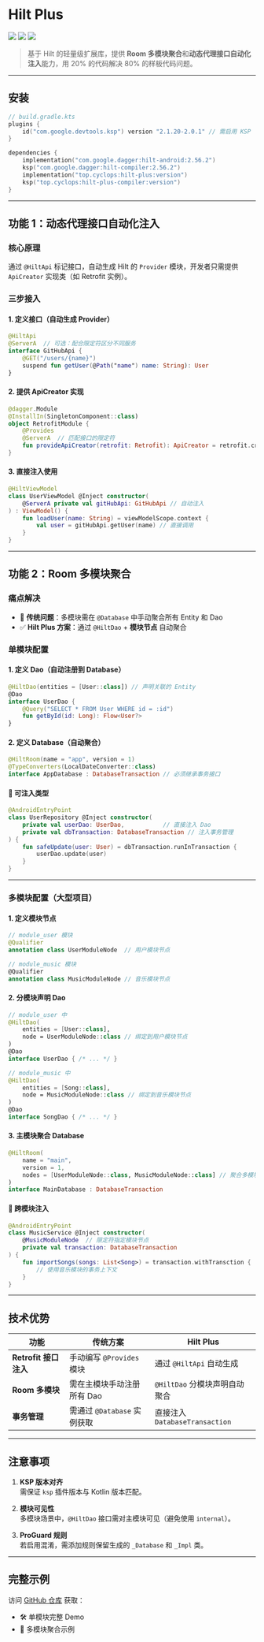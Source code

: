 # Hilt Plus
[![](https://img.shields.io/badge/ksp-2.1.21--2.0.1-important?logo=kotlin)](https://github.com/google/ksp)
[![](https://img.shields.io/badge/hilt-2.56.2-important?logo=android)](https://developer.android.com/training/dependency-injection/hilt-android?hl=zh-cn)
[![](https://img.shields.io/badge/hilt--plus-0.1.4-blueviolet?logo=android)](https://github.com/cyclops-top/hilt-plus)
> 基于 Hilt 的轻量级扩展库，提供 **Room 多模块聚合**和**动态代理接口自动化注入**能力，用 20% 的代码解决 80% 的样板代码问题。

---

## 安装
```kotlin
// build.gradle.kts
plugins {
    id("com.google.devtools.ksp") version "2.1.20-2.0.1" // 需启用 KSP
}

dependencies {
    implementation("com.google.dagger:hilt-android:2.56.2")
    ksp("com.google.dagger:hilt-compiler:2.56.2")
    implementation("top.cyclops:hilt-plus:version")
    ksp("top.cyclops:hilt-plus-compiler:version")
}
```

---

## 功能 1：动态代理接口自动化注入
### 核心原理
通过 `@HiltApi` 标记接口，自动生成 Hilt 的 `Provider` 模块，开发者只需提供 `ApiCreator` 实现类（如 Retrofit 实例）。

### 三步接入
#### 1. 定义接口（自动生成 Provider）
```kotlin
@HiltApi
@ServerA  // 可选：配合限定符区分不同服务
interface GitHubApi {
    @GET("/users/{name}")
    suspend fun getUser(@Path("name") name: String): User
}
```

#### 2. 提供 ApiCreator 实现
```kotlin
@dagger.Module
@InstallIn(SingletonComponent::class)
object RetrofitModule {
    @Provides
    @ServerA  // 匹配接口的限定符
    fun provideApiCreator(retrofit: Retrofit): ApiCreator = retrofit.create(clazz) 
}
```

#### 3. 直接注入使用
```kotlin
@HiltViewModel
class UserViewModel @Inject constructor(
    @ServerA private val gitHubApi: GitHubApi // 自动注入
) : ViewModel() {
    fun loadUser(name: String) = viewModelScope.context {
        val user = gitHubApi.getUser(name) // 直接调用
    }
}
```

---

## 功能 2：Room 多模块聚合
### 痛点解决
- 🚫 **传统问题**：多模块需在 `@Database` 中手动聚合所有 Entity 和 Dao
- ✅ **Hilt Plus 方案**：通过 `@HiltDao` + **模块节点** 自动聚合

### 单模块配置
#### 1. 定义 Dao（自动注册到 Database）
```kotlin
@HiltDao(entities = [User::class]) // 声明关联的 Entity
@Dao
interface UserDao {
    @Query("SELECT * FROM User WHERE id = :id")
    fun getById(id: Long): Flow<User?>
}
```

#### 2. 定义 Database（自动聚合）
```kotlin
@HiltRoom(name = "app", version = 1)
@TypeConverters(LocalDateConverter::class)
interface AppDatabase : DatabaseTransaction // 必须继承事务接口
```

#### 🔑 可注入类型
```kotlin
@AndroidEntryPoint
class UserRepository @Inject constructor(
    private val userDao: UserDao,           // 直接注入 Dao
    private val dbTransaction: DatabaseTransaction // 注入事务管理
) {
    fun safeUpdate(user: User) = dbTransaction.runInTransaction {
        userDao.update(user)
    }
}
```

---

### 多模块配置（大型项目）
#### 1. 定义模块节点
```kotlin
// module_user 模块
@Qualifier
annotation class UserModuleNode  // 用户模块节点

// module_music 模块
@Qualifier
annotation class MusicModuleNode // 音乐模块节点
```

#### 2. 分模块声明 Dao
```kotlin
// module_user 中
@HiltDao(
    entities = [User::class], 
    node = UserModuleNode::class // 绑定到用户模块节点
)
@Dao
interface UserDao { /* ... */ }

// module_music 中
@HiltDao(
    entities = [Song::class], 
    node = MusicModuleNode::class // 绑定到音乐模块节点
)
@Dao
interface SongDao { /* ... */ }
```

#### 3. 主模块聚合 Database
```kotlin
@HiltRoom(
    name = "main",
    version = 1,
    nodes = [UserModuleNode::class, MusicModuleNode::class] // 聚合多模块
)
interface MainDatabase : DatabaseTransaction
```

#### 🔑 跨模块注入
```kotlin
@AndroidEntryPoint
class MusicService @Inject constructor(
    @MusicModuleNode  // 限定符指定模块节点
    private val transaction: DatabaseTransaction
) {
    fun importSongs(songs: List<Song>) = transaction.withTransction {
        // 使用音乐模块的事务上下文
    }
}
```

---

## 技术优势
| 功能                | 传统方案                          | Hilt Plus                     |
|---------------------|-----------------------------------|-------------------------------|
| **Retrofit 接口注入** | 手动编写 `@Provides` 模块          | 通过 `@HiltApi` 自动生成       |
| **Room 多模块**      | 需在主模块手动注册所有 Dao         | `@HiltDao` 分模块声明自动聚合  |
| **事务管理**         | 需通过 `@Database` 实例获取         | 直接注入 `DatabaseTransaction` |

---

## 注意事项
1. **KSP 版本对齐**  
   需保证 `ksp` 插件版本与 Kotlin 版本匹配。

2. **模块可见性**  
   多模块场景中，`@HiltDao` 接口需对主模块可见（避免使用 `internal`）。

3. **ProGuard 规则**  
   若启用混淆，需添加规则保留生成的 `_Database` 和 `_Impl` 类。

---

## 完整示例
访问 [GitHub 仓库](https://github.com/cyclops-top/hilt-plus) 获取：
- 🛠️ 单模块完整 Demo
- 🧩 多模块聚合示例